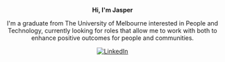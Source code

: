 <div align="center">

**Hi, I'm Jasper**

I'm a graduate from The University of Melbourne interested in People and Technology, currently looking for roles that allow me to work with both to enhance positive outcomes for people and communities.

[![LinkedIn](https://img.shields.io/badge/LinkedIn-0077B5?style=for-the-badge&logo=linkedin&logoColor=white)](https://www.linkedin.com/in/jasper-robbins/)

</div>
